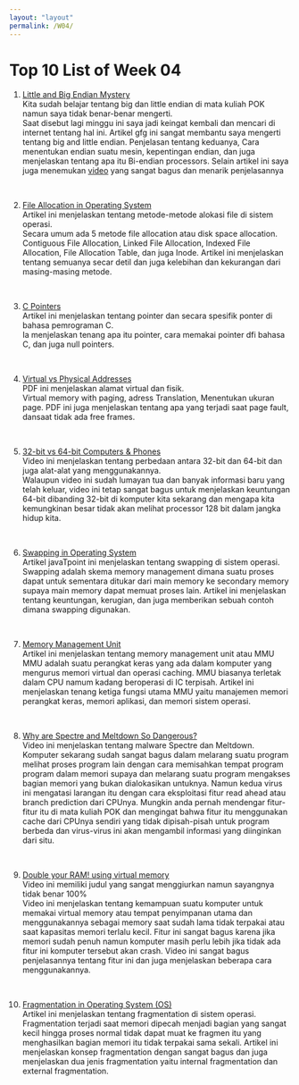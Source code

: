 ```yaml
---
layout: "layout"
permalink: /W04/
---
```


# Top 10 List of Week 04

1. [Little and Big Endian Mystery](https://www.geeksforgeeks.org/little-and-big-endian-mystery/)<br>
Kita sudah belajar tentang big dan little endian di mata kuliah POK namun saya tidak benar-benar mengerti.<br>
Saat disebut lagi minggu ini saya jadi keingat kembali dan mencari di internet tentang hal ini. Artikel gfg ini sangat membantu saya mengerti tentang big and little endian. Penjelasan tentang keduanya, Cara menentukan endian suatu mesin, kepentingan endian, dan juga menjelaskan tentang apa itu Bi-endian processors. Selain artikel ini saya juga menemukan [video](https://www.youtube.com/watch?v=NcaiHcBvDR4) yang sangat bagus dan menarik penjelasannya
<br>

2. [File Allocation in Operating System](https://exploringbits.com/file-allocation-methods-in-operating-system/)<br>
Artikel ini menjelaskan tentang metode-metode alokasi file di sistem operasi.<br>
Secara umum ada 5 metode file allocation atau disk space allocation. Contiguous File Allocation, Linked File Allocation, Indexed File Allocation, File Allocation Table, dan juga Inode. Artikel ini menjelaskan tentang semuanya secar detil dan juga kelebihan dan kekurangan dari masing-masing metode.
<br>

3. [C Pointers](https://www.tutorialspoint.com/cprogramming/c_pointers.htm)<br>
Artikel ini menjelaskan tentang pointer dan secara spesifik ponter di bahasa pemrograman C.<br>
Ia menjelaskan tenang apa itu pointer, cara memakai pointer dfi bahasa C, dan juga null pointers.
<br>

4. [Virtual vs Physical Addresses](http://web.cs.wpi.edu/~cs3013/c06/week4-paging.pdf)<br>
PDF ini menjelaskan alamat virtual dan fisik.  <br>
Virtual memory with paging, adress Translation, Menentukan ukuran page. PDF ini juga menjelaskan tentang apa yang terjadi saat page fault, dansaat tidak ada free frames.
<br>

5. [32-bit vs 64-bit Computers & Phones](https://www.youtube.com/watch?v=IknbgnJLSRY&ab_channel=Techquickie)<br>
Video ini menjelaskan tentang perbedaan antara 32-bit dan 64-bit dan juga alat-alat yang menggunakannya.<br>
Walaupun video ini sudah lumayan tua dan banyak informasi baru yang telah keluar, video ini tetap sangat bagus untuk menjelaskan keuntungan 64-bit dibanding 32-bit di komputer kita sekarang dan mengapa kita kemungkinan besar tidak akan melihat processor 128 bit dalam jangka hidup kita. 
<br>

6. [Swapping in Operating System](https://www.javatpoint.com/swapping-in-operating-system)<br>
Artikel javaTpoint ini menjelaskan tentang swapping di sistem operasi.<br>
Swapping adalah skema memory management dimana suatu proses dapat untuk sementara ditukar dari main memory ke secondary memory supaya main memory dapat memuat proses lain. Artikel ini menjelaskan tentang keuntungan, kerugian, dan juga memberikan sebuah contoh dimana swapping digunakan.
<br>

7. [Memory Management Unit](https://www.techopedia.com/definition/4768/memory-management-unit-mmu)<br>
Artikel ini menjelaskan tentang memory management unit atau MMU<br>
MMU adalah suatu perangkat keras yang ada dalam komputer yang mengurus memori virtual dan operasi caching. MMU biasanya terletak dalam CPU namum kadang beroperasi di IC terpisah. Artikel ini menjelaskan tenang ketiga fungsi utama MMU yaitu manajemen memori perangkat keras, memori aplikasi, dan memori sistem operasi.
<br>

8. [Why are Spectre and Meltdown So Dangerous?](https://www.youtube.com/watch?v=NArwG6yaWJ8&t=225s&ab_channel=Techquickie)<br>
Video ini menjelaskan tentang malware Spectre dan Meltdown.<br>
Komputer sekarang sudah sangat bagus dalam melarang suatu program melihat proses program lain dengan cara memisahkan tempat program program dalam memori supaya dan melarang suatu program mengakses bagian memori yang bukan dialokasikan untuknya. Namun kedua virus ini mengatasi larangan itu dengan cara eksploitasi fitur read ahead atau branch prediction dari CPUnya. Mungkin anda pernah mendengar fitur-fitur itu di mata kuliah POK dan mengingat bahwa fitur itu menggunakan cache dari CPUnya sendiri yang tidak dipisah-pisah untuk program berbeda dan virus-virus ini akan mengambil informasi yang diinginkan dari situ.

<br>

9. [Double your RAM! using virtual memory](https://www.youtube.com/watch?v=9CHDoAsX1yo&ab_channel=LinusTechTips)<br>
Video ini memiliki judul yang sangat menggiurkan namun sayangnya tidak benar 100%<br>
Video ini menjelaskan tentang kemampuan suatu komputer untuk memakai virtual memory atau tempat penyimpanan utama dan menggunakannya sebagai memory saat sudah lama tidak terpakai atau saat kapasitas memori terlalu kecil. Fitur ini sangat bagus karena jika memori sudah penuh namun komputer masih perlu lebih jika tidak ada fitur ini komputer tersebut akan crash. Video ini sangat bagus penjelasannya tentang fitur ini dan juga menjelaskan beberapa cara menggunakannya.
<br>

10. [Fragmentation in Operating System (OS)](https://prepinsta.com/operating-systems/fragmentation/)<br>
Artikel ini menjelaskan tentang fragmentation di sistem operasi.<br>
Fragmentation terjadi saat memori dipecah menjadi bagian yang sangat kecil hingga proses normal tidak dapat muat ke fragmen itu yang menghasilkan bagian memori itu tidak terpakai sama sekali. Artikel ini menjelaskan konsep fragmentation dengan sangat bagus dan juga menjelaskan dua jenis fragmentation yaitu internal fragmentation dan external fragmentation.

<br>
<br>
<br>
<br>